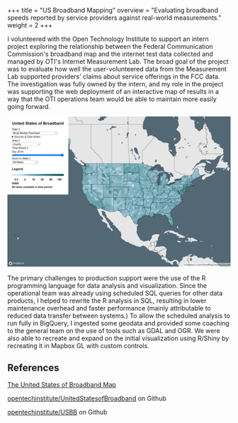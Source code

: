 +++
title = "US Broadband Mapping"
overview = "Evaluating broadband speeds reported by service providers against real-world measurements."
weight = 2
+++

I volunteered with the Open Technology Institute to support an intern project exploring the relationship between the Federal Communication Commission's broadband map and the internet test data collected and managed by OTI's Internet Measurement Lab.  The broad goal of the project was to evaluate how well the user-volunteered data from the Measurement Lab supported providers' claims about service offerings in the FCC data.
The investigation was fully owned by the intern, and my role in the project was supporting the web deployment of an interactive map of results in a way that the OTI operations team would be able to maintain more easily going forward.

<!--more-->

![The published map comparing FCC service provider data with user-measured performance data from Measurement Lab](usbbmap-screencapture.png)

The primary challenges to production support were the use of the R programming language for data analysis and visualization.  Since the operational team was already using scheduled SQL queries for other data products, I helped to rewrite the R analysis in SQL, resulting in lower maintenance overhead and faster performance (mainly attributable to reduced data transfer between systems.)  To allow the scheduled analysis to run fully in BigQuery, I ingested some geodata and provided some coaching to the general team on the use of tools such as GDAL and OGR.  We were also able to recreate and expand on the initial visualization using R/Shiny by recreating it in Mapbox GL with custom controls.

## References

[The United States of Broadband Map](https://www.newamerica.org/oti/reports/united-states-broadband-map/the-united-states-of-broadband-map/)

[opentechinstitute/UnitedStatesofBroadband](https://github.com/opentechinstitute/UnitedStatesofBroadband) on Github

[opentechinstitute/USBB](https://github.com/opentechinstitute/USBB) on Github